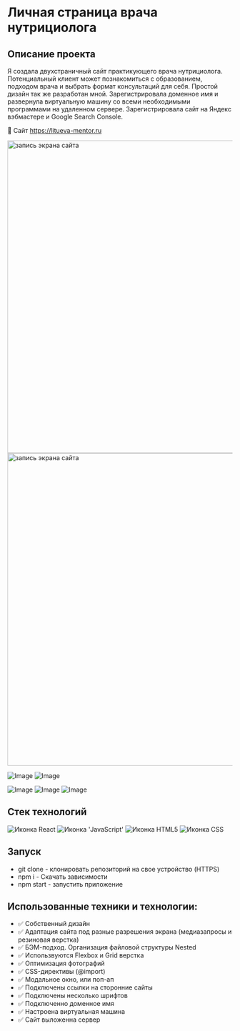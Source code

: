 # Личная страница врача нутрициолога

## Описание проекта

Я создала двухстраничный сайт практикующего врача нутрициолога. Потенциальный клиент может познакомиться с образованием, подходом врача и выбрать формат консультаций для себя. Простой дизайн так же разработан мной. Зарегистрировала доменное имя и развернула виртуальную машину со всеми необходимыми программами на удаленном сервере. Зарегистрировала сайт на 
Яндекс вэбмастере и Google Search Console.

🔗 Сайт  https://litueva-mentor.ru

<div align="left">
    <img src="https://github.com/AlenaNikitiina/health-coach/blob/main/videosite.mp4" width="700" alt="запись экрана сайта">
</div>

<div align="left">
    <img src="https://github.com/AlenaNikitiina/health-coach/blob/main/lityeva.png" width="700" alt="запись экрана сайта">
</div>

![Image](https://github.com/AlenaNikitiina/health-coach/blob/main/lityeva.png)
![Image](https://github.com/AlenaNikitiina/health-coach/blob/main/litu.png)

![Image](https://github.com/AlenaNikitiina/health-coach/blob/main/li.png)
![Image](https://github.com/AlenaNikitiina/health-coach/blob/main/lit.png)
![Image](https://github.com/AlenaNikitiina/health-coach/blob/main/lituu.png)


## Стек технологий
<span>
  <img src="https://img.shields.io/badge/React-20232A?style=for-the-badge&logo=react&logoColor=61DAFB" alt="Иконка React">
  <img src="https://img.shields.io/badge/JavaScript-323330?style=for-the-badge&logo=javascript&logoColor=F7DF1E" alt="Иконка 'JavaScript'">
  <img src="https://img.shields.io/badge/HTML5-E34F26?style=for-the-badge&logo=html5&logoColor=white" alt="Иконка HTML5">
  <img src="https://img.shields.io/badge/css3%20-%231572B6.svg?&style=for-the-badge&logo=css3&logoColor=white" alt="Иконка CSS">
</span>


## Запуск

* git clone - клонировать репозиторий на свое устройство (HTTPS)
* npm i - Скачать зависимости
* npm start - запустить приложение


## Использованные техники и технологии:

* ✅ Собственный дизайн
* ✅ Адаптация сайта под разные разрешения экрана (медиазапросы и резиновая верстка)
* ✅ БЭМ-подход. Организация файловой структуры Nested
* ✅ Использвуются Flexbox и Grid верстка
* ✅ Оптимизация фотографий
* ✅ CSS-директивы (@import)
* ✅ Модальное окно, или поп-ап
* ✅ Подключены ссылки на сторонние сайты
* ✅ Подключены несколько шрифтов
* ✅ Подключенно доменное имя
* ✅ Настроена виртуальная машина
* ✅ Сайт выложенна сервер
